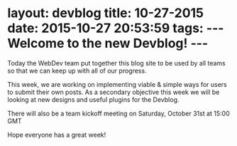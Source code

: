 layout: devblog
title: 10-27-2015
date: 2015-10-27 20:53:59
tags:
--- Welcome to the new Devblog! ---
==================================

Today the WebDev team put together this blog site to be used by all teams so that we can keep up with all of our progress. 

This week, we are working on implementing viable & simple ways for users to submit their own posts. As a secondary objective this week we will be looking at new designs and useful plugins for the Devblog.

There will also be a team kickoff meeting on Saturday, October 31st at 15:00 GMT 

Hope everyone has a great week!
 
